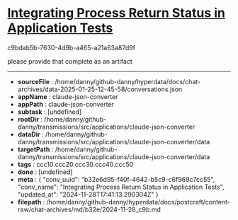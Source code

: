 # [Integrating Process Return Status in Application Tests](https://claude.ai/chat/b32e6d95-f40f-4642-b5c9-c6f969c7cc55)

c9bdab5b-7630-4d9b-a465-a21a63a87d9f

please provide that complete as an artifact

---

* **sourceFile** : /home/danny/github-danny/hyperdata/docs/chat-archives/data-2025-01-25-12-45-58/conversations.json
* **appName** : claude-json-converter
* **appPath** : claude-json-converter
* **subtask** : [undefined]
* **rootDir** : /home/danny/github-danny/transmissions/src/applications/claude-json-converter
* **dataDir** : /home/danny/github-danny/transmissions/src/applications/claude-json-converter/data
* **targetPath** : /home/danny/github-danny/transmissions/src/applications/claude-json-converter/data
* **tags** : ccc10.ccc20.ccc30.ccc40.ccc50
* **done** : [undefined]
* **meta** : {
  "conv_uuid": "b32e6d95-f40f-4642-b5c9-c6f969c7cc55",
  "conv_name": "Integrating Process Return Status in Application Tests",
  "updated_at": "2024-11-28T17:41:13.290304Z"
}
* **filepath** : /home/danny/github-danny/hyperdata/docs/postcraft/content-raw/chat-archives/md/b32e/2024-11-28_c9b.md